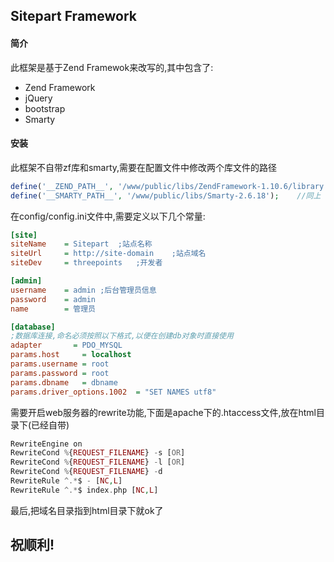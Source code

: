 ## Sitepart Framework
#### 简介
此框架是基于Zend Framewok来改写的,其中包含了:

  * Zend Framework
  * jQuery
  * bootstrap
  * Smarty

#### 安装
此框架不自带zf库和smarty,需要在配置文件中修改两个库文件的路径

```php
define('__ZEND_PATH__', '/www/public/libs/ZendFramework-1.10.6/library');   //修改成你自己的路径
define('__SMARTY_PATH__', '/www/public/libs/Smarty-2.6.18');    //同上
```

在config/config.ini文件中,需要定义以下几个常量:

```ini
[site]
siteName    = Sitepart  ;站点名称
siteUrl     = http://site-domain    ;站点域名
siteDev     = threepoints   ;开发者

[admin]
username    = admin ;后台管理员信息
password    = admin
name        = 管理员

[database]
;数据库连接,命名必须按照以下格式,以便在创建db对象时直接使用
adapter       = PDO_MYSQL
params.host     = localhost
params.username = root
params.password = root
params.dbname   = dbname
params.driver_options.1002  = "SET NAMES utf8"
```

需要开启web服务器的rewrite功能,下面是apache下的.htaccess文件,放在html目录下(已经自带)

```php
RewriteEngine on
RewriteCond %{REQUEST_FILENAME} -s [OR]
RewriteCond %{REQUEST_FILENAME} -l [OR]
RewriteCond %{REQUEST_FILENAME} -d
RewriteRule ^.*$ - [NC,L]
RewriteRule ^.*$ index.php [NC,L]
```

最后,把域名目录指到html目录下就ok了

## 祝顺利!
